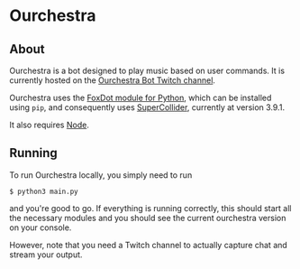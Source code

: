 # Ourchestra

## About
Ourchestra is a bot designed to play music based on user commands. It is currently hosted on the [Ourchestra Bot Twitch channel](https://www.twitch.tv/ourchestra_bot).

Ourchestra uses the [FoxDot module for Python](https://foxdot.org/), which can be installed using `pip`, and consequently uses [SuperCollider](https://supercollider.github.io/download), currently at version 3.9.1.

It also requires [Node](https://nodejs.org/).

## Running

To run Ourchestra locally, you simply need to run

```$ python3 main.py```

and you're good to go. If everything is running correctly, this should start all the necessary modules and you should see the current ourchestra version on your console.

However, note that you need a Twitch channel to actually capture chat and stream your output.